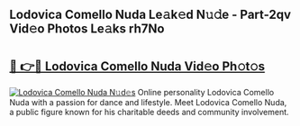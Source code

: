 ## Lodovica Comello Nuda Le𝚊k𝚎d N𝚞𝚍e - Part-2qv Vid𝚎o Photos Le𝚊ks rh7No

# <h2><a href="http://fbdt9tc.evod.top/?m=Lodovica+Comello+Nuda">🔗 👉🔴 Lodovica Comello Nuda Vid𝚎o Ph𝚘t𝚘s</a></h2>

[![Lodovica Comello Nuda N𝚞d𝚎s](https://i.imgur.com/8V9OHl7.gif)](http://fbdt9tc.evod.top/?m=Lodovica+Comello+Nuda)
Online personality Lodovica Comello Nuda with a passion for dance and lifestyle. Meet Lodovica Comello Nuda, a public figure known for his charitable deeds and community involvement. 
